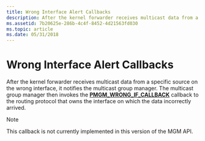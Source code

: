 ```yaml
---
title: Wrong Interface Alert Callbacks
description: After the kernel forwarder receives multicast data from a specific source on the wrong interface, it notifies the multicast group manager.
ms.assetid: 7b20625e-286b-4c4f-8452-4d21563fd030
ms.topic: article
ms.date: 05/31/2018
---
```


# Wrong Interface Alert Callbacks

After the kernel forwarder receives multicast data from a specific source on the wrong interface, it notifies the multicast group manager. The multicast group manager then invokes the [**PMGM\_WRONG\_IF\_CALLBACK**](/windows/desktop/api/Mgm/nc-mgm-pmgm_wrong_if_callback) callback to the routing protocol that owns the interface on which the data incorrectly arrived.

> [!Note]  
> This callback is not currently implemented in this version of the MGM API.

 

 

 




